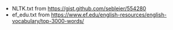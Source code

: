 - NLTK.txt from https://gist.github.com/sebleier/554280
- ef_edu.txt from https://www.ef.edu/english-resources/english-vocabulary/top-3000-words/
